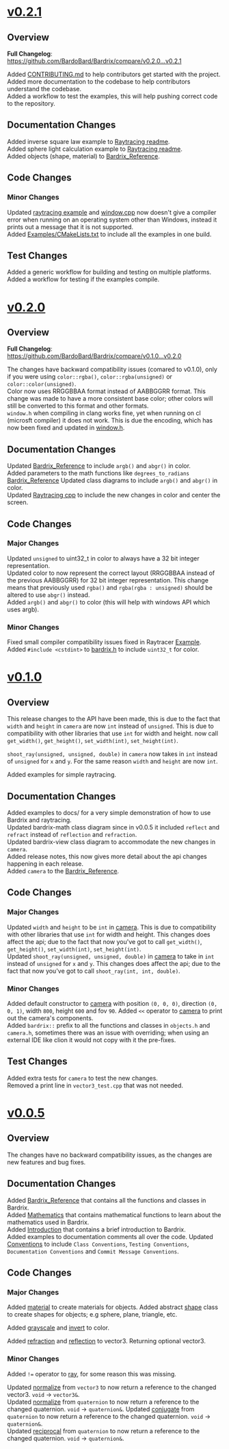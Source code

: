 # [v0.2.1](https://github.com/BardoBard/Bardrix/releases/tag/v0.2.1)

## Overview

**Full Changelog**: https://github.com/BardoBard/Bardrix/compare/v0.2.0...v0.2.1

Added [CONTRIBUTING.md](../CONTRIBUTING.md) to help contributors get started with the project. \
Added more documentation to the codebase to help contributors understand the codebase. \
Added a workflow to test the examples, this will help pushing correct code to the repository.

## Documentation Changes

Added inverse square law example to [Raytracing readme](Examples/Raytracing/README.md). \
Added sphere light calculation example to [Raytracing readme](Examples/Raytracing/README.md). \
Added objects (shape, material) to [Bardrix_Reference](Bardrix_Reference.md).

## Code Changes

### Minor Changes

Updated [raytracing example](Examples/Raytracing/main.cpp) and [window.cpp](Examples/Raytracing/window.cpp) now doesn't
give a compiler error when running on an operating system other than Windows, instead it prints out a message that it is
not supported. \
Added [Examples/CMakeLists.txt](Examples/CMakeLists.txt) to include all the examples in one build.

## Test Changes

Added a generic workflow for building and testing on multiple platforms. \
Added a workflow for testing if the examples compile.

# [v0.2.0](https://github.com/BardoBard/Bardrix/releases/tag/v0.2.0)

## Overview

**Full Changelog**: https://github.com/BardoBard/Bardrix/compare/v0.1.0...v0.2.0

The changes have backward compatibility issues (comared to v0.1.0), only if you were
using `color::rgba()`, `color::rgba(unsigned)` or `color::color(unsigned)`. \
Color now uses RRGGBBAA format instead of AABBGGRR format. This change was made to have a more consistent base color;
other colors will still be converted to this format and other formats. \
`window.h` when compiling in clang works fine, yet when running on cl (microsft compiler) it does not work. This is due
the encoding, which has now been fixed and updated in [window.h](Examples/Raytracing/window.h).

## Documentation Changes

Updated [Bardrix_Reference](Bardrix_Reference.md) to include `argb()` and `abgr()` in color. \
Added parameters to the math functions like `degrees_to_radians` [Bardrix_Reference](Bardrix_Reference.md)
Updated class diagrams to include `argb()` and `abgr()` in color. \
Updated [Raytracing cpp](Examples/Raytracing/main.cpp) to include the new changes in color and center the screen.

## Code Changes

### Major Changes

Updated `unsigned` to uint32_t in color to always have a 32 bit integer representation. \
Updated color to now represent the correct layout (RRGGBBAA instead of the previous AABBGGRR) for 32 bit integer
representation. This change means that previously used `rgba()` and `rgba(rgba : unsigned)` should be altered to
use `abgr()` instead. \
Added `argb()` and `abgr()` to color (this will help with windows API which uses argb).

### Minor Changes

Fixed small compiler compatibility issues fixed in Raytracer [Example](Examples/Raytracing/README.md). \
Added `#include <cstdint>` to [bardrix.h](../Bardrix/include/bardrix/bardrix.h) to include `uint32_t` for color.

# [v0.1.0](https://github.com/BardoBard/Bardrix/releases/tag/v0.1.0)

## Overview

This release changes to the API have been made, this is due to the fact that `width` and `height` in `camera` are
now `int` instead of `unsigned`. This is due to compatibility with other libraries that use `int` for width and height.
now call `get_width()`, `get_height()`, `set_width(int)`, `set_height(int)`.

`shoot_ray(unsigned, unsigned, double)` in `camera` now takes in `int` instead of `unsigned` for `x` and `y`. For the
same reason `width` and `height` are now `int`.

Added examples for simple raytracing.

## Documentation Changes

Added examples to docs/ for a very simple demonstration of how to use Bardrix and raytracing. \
Updated bardrix-math class diagram since in v0.0.5 it included `reflect` and `refract` instead of `reflection`
and `refraction`. \
Updated bardrix-view class diagram to accommodate the new changes in `camera`. \
Added release notes, this now gives more detail about the api changes happening in each release. \
Added `camera` to the [Bardrix_Reference](Bardrix_Reference.md).

## Code Changes

### Major Changes

Updated `width` and `height` to be `int` in [camera](../Bardrix/include/bardrix/camera.h). This is due to compatibility
with other libraries that use `int` for width and height. This changes does affect the api; due to the fact that now
you've got to call `get_width()`, `get_height()`, `set_width(int)`, `set_height(int)`. \
Updated `shoot_ray(unsigned, unsigned, double)` in [camera](../Bardrix/include/bardrix/camera.h) to take in `int`
instead of `unsigned` for `x` and `y`. This changes does affect the api; due to the fact that now you've got to
call `shoot_ray(int, int, double)`.

### Minor Changes

Added default constructor to [camera](../Bardrix/include/bardrix/camera.h) with position `(0, 0, 0)`, direction
`(0, 0, 1)`, width `800`, height `600` and fov `90`.
Added `<<` operator to [camera](../Bardrix/include/bardrix/camera.h) to print out the camera's components. \
Added `bardrix::` prefix to all the functions and classes in `objects.h` and `camera.h`, sometimes there was an issue
with overriding; when using an external IDE like clion it would not copy with it the pre-fixes.

## Test Changes

Added extra tests for `camera` to test the new changes. \
Removed a print line in `vector3_test.cpp` that was not needed.

# [v0.0.5](https://github.com/BardoBard/Bardrix/releases/tag/v0.0.5)

## Overview

The changes have no backward compatibility issues, as the changes are new features and bug fixes.

## Documentation Changes

Added [Bardrix_Reference](Bardrix_Reference.md) that contains all the functions and classes in Bardrix. \
Added [Mathematics](Mathematics.md) that contains mathematical functions to learn about the mathematics used in
Bardrix. \
Added [Introduction](Introduction.md) that contains a brief introduction to Bardrix. \
Added examples to documentation comments all over the code.
Updated [Conventions](Conventions.md) to include `Class Conventions`, `Testing Conventions`, `Documentation Conventions`
and `Commit Message Conventions`.

## Code Changes

### Major Changes

Added [material](../Bardrix/include/bardrix/objects.h) to create materials for objects.
Added abstract [shape](../Bardrix/include/bardrix/objects.h) class to create shapes for objects; e.g sphere, plane,
triangle, etc.

Added [grayscale](Bardrix_Reference.md#color) and [invert](Bardrix_Reference.md#color) to color.

Added [refraction](Bardrix_Reference.md#vector3) and [reflection](Bardrix_Reference.md#vector3) to vector3. Returning
optional vector3.

### Minor Changes

Added `!=` operator to [ray](Bardrix_Reference.md#ray), for some reason this was missing.

Updated [normalize](Bardrix_Reference.md#vector3) from `vector3` to now return a reference to the changed
vector3. `void` -> `vector3&`. \
Updated [normalize](Bardrix_Reference.md#quaternion) from `quaternion` to now return a reference to the changed
quaternion. `void` -> `quaternion&`.
Updated [conjugate](Bardrix_Reference.md#quaternion) from `quaternion` to now return a reference to the changed
quaternion. `void` -> `quaternion&`. \
Updated [reciprocal](Bardrix_Reference.md#quaternion) from `quaternion` to now return a reference to the changed
quaternion. `void` -> `quaternion&`.
